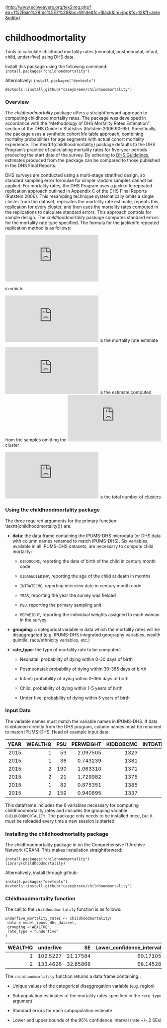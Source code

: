 (http://www.sciweavers.org/tex2img.php?eq=1%2Bsin%28mc%5E2%29&bc=White&fc=Black&im=jpg&fs=12&ff=arev&edit=)

# childhoodmortality
Tools to calculate childhood mortality rates (neonatal, postneonatal, infant, child, under-five) using DHS data. 

Install this package using the following command: ```install.packages("childhoodmortality")```

Alternatively: 
```install.packages("devtools")```

```devtools::install_github("caseybreen/childhoodmortality")```
### Overview

The *childhoodmortality* package offers a straightforward approach to computing childhood mortality rates. The package was developed in accordance with the “Methodology of DHS Mortality Rates Estimation” section of the DHS Guide to Statistics (Rutstein 2006:90-95). Specifically, the package uses a synthetic cohort life table approach, combining mortality probabilities for age segments with actual cohort mortality experience. The \textbf{childhoodmortality} package defaults to the DHS Program’s practice of calculating mortality rates for five-year periods preceding the start date of the survey. By adhering to [DHS Guidelines](https://dhsprogram.com/pubs/pdf/DHSG1/Guide_to_DHS_Statistics_29Oct2012_DHSG1.pdf), estimates produced from the package can be compared to those published in the DHS Final Reports.

DHS surveys are conducted using a multi-stage stratified design, so standard sampling error formulae for simple random samples cannot be applied. For mortality rates, the DHS Program uses a jackknife repeated replication approach outlined in Appendix C of the DHS Final Reports (Rutstein 2006). This resampling technique systematically omits a single cluster from the dataset, replicates the mortality rate estimate, repeats this replication for every cluster, and then uses the mortality rates computed in the replications to calculate standard errors. This approach controls for sample design. The *childhoodmortality* package computes standard errors for the mortality rate type specified. The formula for the jackknife repeated replication method is as follows: 


![equation](http://www.sciweavers.org/tex2img.php?eq=%24%24SE%5E2%28r%29%20%3D%20var%28r%29%20%3D%20%5Cfrac%7B1%7D%7Bk%28k-1%29%7D%20%5Csum%5Climits_%7Bj%3D1%7D%5Ek%20%28r_i-r%29%5E2%20%24%24%0A&bc=White&fc=Black&im=jpg&fs=12&ff=arev&edit=0)

in which:

![equation](http://www.sciweavers.org/tex2img.php?eq=%24r%24&bc=White&fc=Black&im=jpg&fs=12&ff=arev&edit=0) is the mortality rate estimate

![equation](http://www.sciweavers.org/tex2img.php?eq=%24r_%7B%28i%29%7D%24&bc=White&fc=Black&im=jpg&fs=12&ff=arev&edit=0) is the estimate computed from the samples omitting the ![equation](http://www.sciweavers.org/tex2img.php?eq=%24i%5E%7Bth%7D%24&bc=White&fc=Black&im=jpg&fs=12&ff=arev&edit=0) cluster

![equation](http://www.sciweavers.org/tex2img.php?eq=%24k%24&bc=White&fc=Black&im=jpg&fs=12&ff=arev&edit=0)    is the total number of clusters
   

### Using the childhoodmortality package

The three required arguments for the primary function \texttt{childhoodmortality()} are:

- __data__: the data frame containing the IPUMS-DHS microdata (or DHS data with column names renamed to match IPUMS-DHS). Six variables, available in all IPUMS-DHS datasets, are necessary to compute child mortality:

    * `KIDDOCCMC`, reporting the date of birth of the child in century month code

    * `KIDAGEDIEDIMP`, reporting the age of the child at death in months

    * `INTDATECMC`, reporting interview date in century month code

    * `YEAR`, reporting the year the survey was fielded

    * `PSU`, reporting the primary sampling unit
  
    * `PERWEIGHT`, reporting the individual weights assigned to each woman in the survey


- __grouping__: a categorical variable in data which the mortality rates will be disaggregated (e.g. IPUMS-DHS integrated geography variables, wealth quintile, race/ethnicity variables, etc.)

    
- __rate_type__: the type of mortality rate to be computed: 

    * Neonatal: probability of dying within 0-30 days of birth
    
    * Postneonatal: probability of dying within 30-365 days of birth
    
    * Infant: probability of dying within 0-365 days of birth
    
    * Child: probability of dying within 1-5 years of birth
    
    * Under five: probability of dying within 5 years of birth
    

### Input Data

The variable names must match the variable names in IPUMS-DHS. If data is obtained directly from the DHS program, column names must be renamed to match IPUMS-DHS. Head of example input data: 

| YEAR| WEALTHQ| PSU| PERWEIGHT| KIDDOBCMC| INTDATECMC| KIDAGEDIEDIMP|
|----:|-------:|---:|---------:|---------:|----------:|-------------:|
| 2015|       1|  53|  2.097505|      1323|       1387|            NA|
| 2015|       1|  36|  0.743239|      1381|       1387|             0|
| 2015|       2| 190|  1.063310|      1371|       1389|            NA|
| 2015|       2|  21|  1.729982|      1375|       1387|            NA|
| 2015|       1|  82|  0.875351|      1385|       1386|            NA|
| 2015|       2| 159|  0.940895|      1337|       1388|            NA|


This dataframe includes the 6 variables necessary for computing childhoodmortality rates and includes the grouping variable `CHILDHOODMORTALITY`. The package only needs to be installed once, but it must be reloaded every time a new session is started. 

### Installing the childhoodmortality package

The childhoodmortality package in on the Comprehensive R Archive Network (CRAN). This makes installation straightforward:   
  
    
```{r, eval = FALSE}
install.packages("childhoodmortality")
library(childhoodmortality)

```

Alternatively, install through github: 
  
  
```{r, eval = FALSE}
install.packages("devtools")
devtools::install_github("caseybreen/childhoodmortality")

```
  
    
### Childhoodmortality function

The call to the `childhoodmortality` function is as follows:  



```{r, eval = FALSE}  
underfive_mortality_rates <- childhoodmortality(
 data = model_ipums_dhs_dataset,
 grouping ="WEALTHQ",
 rate_type = "underfive"
)

```


| WEALTHQ| underfive|       SE| Lower_confidence_interval| Upper_confidence_interval|
|-------:|---------:|--------:|-------------------------:|-------------------------:|
|       1|  102.5227| 21.17584|                  60.17105|                  144.8744|
|       2|  133.4626| 32.65866|                  68.14528|                  198.7799|  

  
The `childhoodmortality` function returns a data frame containing:: 

- Unique values of the categorical disaggregation variable (e.g. region)

- Subpopulation estimates of the mortality rates specified in the `rate_type` argument 

- Standard errors for each subpopulation estimate

- Lower and upper bounds of the 95% confidence interval (rate +/- 2 SEs)




